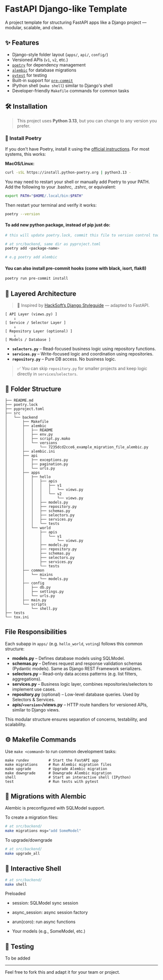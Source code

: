 # FastAPI Django-like Template

A project template for structuring FastAPI apps like a Django project — modular, scalable, and clean.


## ✨ Features

- Django-style folder layout (`apps/`, `api/`, `config/`)
- Versioned APIs (`v1`, `v2`, etc.)
- [`poetry`](https://python-poetry.org/) for dependency management
- [`alembic`](https://alembic.sqlalchemy.org/) for database migrations
- [`pytest`](https://docs.pytest.org/) for testing
- Built-in support for [`pre-commit`](https://pre-commit.com/)
- IPython shell (`make shell`) similar to Django's shell
- Developer-friendly `Makefile` commands for common tasks

## 🛠️ Installation

> This project uses **Python 3.13**, but you can change to any version you prefer.

### 🔧 Install Poetry

If you don't have Poetry, install it using the [official instructions](https://python-poetry.org/docs/#installation). For most systems, this works:

**MacOS/Linux:**

```bash
curl -sSL https://install.python-poetry.org | python3.13 -
```
You may need to restart your shell or manually add Poetry to your PATH. Add the following to your .bashrc, .zshrc, or equivalent:

```bash
export PATH="$HOME/.local/bin:$PATH"
```
Then restart your terminal and verify it works:

```bash
poetry --version
```

#### To add new python package, instead of pip just do:
```bash
# this will update poetry.lock, commit this file to version control too

# at src/backend, same dir as pyproject.toml
poetry add <package-name>

# e.g poetry add alembic
```

#### You can also install pre-commit hooks (come with black, isort, flak8)
```bash
poetry run pre-commit install
```

## 🧠 Layered Architecture

> 🔗 Inspired by [HackSoft’s Django Styleguide](https://github.com/HackSoftware/Django-Styleguide-Example) — adapted to FastAPI.

```
[ API Layer (views.py) ]
    ↓
[ Service / Selector Layer ]
    ↓
[ Repository Layer (optional) ]
    ↓
[ Models / Database ]
```

- **`selectors.py`** – Read-focused business logic using repository functions.
- **`services.py`** – Write-focused logic and coordination using repositories.
- **`repository.py`** – Pure DB access. No business logic.

> ✅ You can skip `repository.py` for smaller projects and keep logic directly in `services`/`selectors`.

## 📁 Folder Structure

```
├── README.md
├── poetry.lock
├── pyproject.toml
├── src
│   └── backend
│       ├── Makefile
│       ├── alembic
│       │   ├── README
│       │   ├── env.py
│       │   ├── script.py.mako
│       │   └── versions
│       │       └── 7235dcd2cce6_example_migration_file_alembic.py
│       ├── alembic.ini
│       ├── api
│       │   ├── exceptions.py
│       │   ├── pagination.py
│       │   └── urls.py
│       ├── apps
│       │   ├── hello
│       │   │   ├── apis
│       │   │   │   ├── v1
│       │   │   │   │   └── views.py
│       │   │   │   └── v2
│       │   │   │       └── views.py
│       │   │   ├── models.py
│       │   │   ├── repository.py
│       │   │   ├── schemas.py
│       │   │   ├── selectors.py
│       │   │   ├── services.py
│       │   │   └── tests
│       │   └── world
│       │       ├── apis
│       │       │   └── v1
│       │       │       └── views.py
│       │       ├── models.py
│       │       ├── repository.py
│       │       ├── schemas.py
│       │       ├── selectors.py
│       │       ├── services.py
│       │       └── tests
│       ├── common
│       │   └── mixins
│       │       └── models.py
│       ├── config
│       │   ├── db.py
│       │   ├── settings.py
│       │   └── urls.py
│       ├── main.py
│       └── scripts
│           └── shell.py
├── tests
└── tox.ini

```
## File Responsibilities

Each subapp in `apps/` (e.g. `hello_world`, `voting`) follows this common structure:

- **models.py** – Defines database models using SQLModel.
- **schemas.py** – Defines request and response validation schemas (Pydantic models). Same as Django REST Framework serializers.
- **selectors.py** – Read-only data access patterns (e.g. list filters, aggregations).
- **services.py** – Business logic layer, combines repositories/selectors to implement use cases.
- **repository.py** (optional) – Low-level database queries. Used by Selectors & Services.
- **apis/`<version>`/views.py** – HTTP route handlers for versioned APIs, similar to Django views.

This modular structure ensures separation of concerns, testability, and scalability.


## ⚙️ Makefile Commands

Use `make <command>` to run common development tasks:

```make
make rundev         # Start the FastAPI app
make migrations     # Run Alembic migration files
make upgrade        # Upgrade Alembic migration
make downgrade      # Downgrade Alembic migration
shell               # Start an interactive shell (IPython)
test                # Run tests with pytest
```

## 🔧 Migrations with Alembic
Alembic is preconfigured with SQLModel support.

To create a migration files:
```bash
# at src/backend/
make migrations msg="add SomeModel"
```

To upgrade/downgrade
```bash
# at src/backend/
make upgrade_all
```

## 🐚 Interactive Shell

```bash
# at src/backend/
make shell
```

Preloaded
- session: SQLModel sync session

- async_session: async session factory

- arun(coro): run async functions

- Your models (e.g., SomeModel, etc.)

## 🧪 Testing

To be added

---

Feel free to fork this and adapt it for your team or project.
